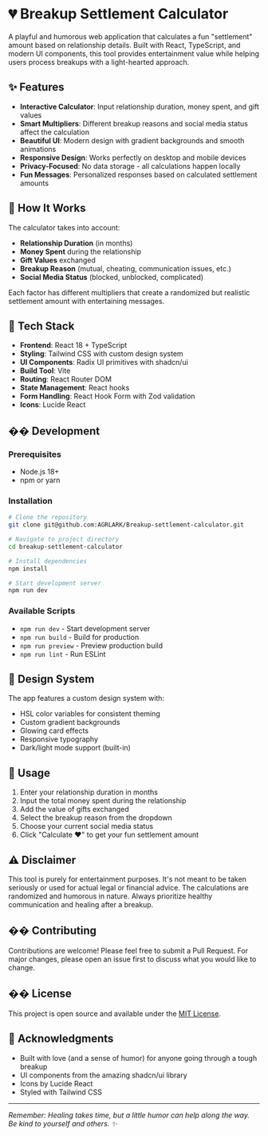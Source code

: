 # 💔 Breakup Settlement Calculator

A playful and humorous web application that calculates a fun "settlement" amount based on relationship details. Built with React, TypeScript, and modern UI components, this tool provides entertainment value while helping users process breakups with a light-hearted approach.

## ✨ Features

- **Interactive Calculator**: Input relationship duration, money spent, and gift values
- **Smart Multipliers**: Different breakup reasons and social media status affect the calculation
- **Beautiful UI**: Modern design with gradient backgrounds and smooth animations
- **Responsive Design**: Works perfectly on desktop and mobile devices
- **Privacy-Focused**: No data storage - all calculations happen locally
- **Fun Messages**: Personalized responses based on calculated settlement amounts

## 🎯 How It Works

The calculator takes into account:
- **Relationship Duration** (in months)
- **Money Spent** during the relationship
- **Gift Values** exchanged
- **Breakup Reason** (mutual, cheating, communication issues, etc.)
- **Social Media Status** (blocked, unblocked, complicated)

Each factor has different multipliers that create a randomized but realistic settlement amount with entertaining messages.

## 🚀 Tech Stack

- **Frontend**: React 18 + TypeScript
- **Styling**: Tailwind CSS with custom design system
- **UI Components**: Radix UI primitives with shadcn/ui
- **Build Tool**: Vite
- **Routing**: React Router DOM
- **State Management**: React hooks
- **Form Handling**: React Hook Form with Zod validation
- **Icons**: Lucide React

## ��️ Development

### Prerequisites
- Node.js 18+ 
- npm or yarn

### Installation
```bash
# Clone the repository
git clone git@github.com:AGRLARK/Breakup-settlement-calculator.git

# Navigate to project directory
cd breakup-settlement-calculator

# Install dependencies
npm install

# Start development server
npm run dev
```

### Available Scripts
- `npm run dev` - Start development server
- `npm run build` - Build for production
- `npm run preview` - Preview production build
- `npm run lint` - Run ESLint

## 🎨 Design System

The app features a custom design system with:
- HSL color variables for consistent theming
- Custom gradient backgrounds
- Glowing card effects
- Responsive typography
- Dark/light mode support (built-in)

## 📱 Usage

1. Enter your relationship duration in months
2. Input the total money spent during the relationship
3. Add the value of gifts exchanged
4. Select the breakup reason from the dropdown
5. Choose your current social media status
6. Click "Calculate ❤️" to get your fun settlement amount

## ⚠️ Disclaimer

This tool is purely for entertainment purposes. It's not meant to be taken seriously or used for actual legal or financial advice. The calculations are randomized and humorous in nature. Always prioritize healthy communication and healing after a breakup.

## �� Contributing

Contributions are welcome! Please feel free to submit a Pull Request. For major changes, please open an issue first to discuss what you would like to change.

## �� License

This project is open source and available under the [MIT License](LICENSE).

## 💝 Acknowledgments

- Built with love (and a sense of humor) for anyone going through a tough breakup
- UI components from the amazing shadcn/ui library
- Icons by Lucide React
- Styled with Tailwind CSS

---

*Remember: Healing takes time, but a little humor can help along the way. Be kind to yourself and others. ✨*